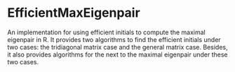 # EfficientMaxEigenpair
An implementation for using efficient initials to compute the
maximal eigenpair in R. It provides two algorithms to find the efficient
initials under two cases: the tridiagonal matrix case and the general matrix
case. Besides, it also provides algorithms for the next to the maximal eigenpair under
these two cases.
